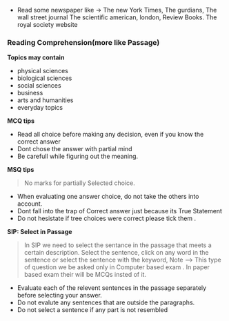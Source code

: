 - Read some newspaper like -> The new York Times, The gurdians, The wall street journal The scientific american, london, Review Books. The royal society website


### Reading Comprehension(more like Passage)

**Topics may contain**
-   physical sciences
-   biological sciences
-   social sciences
-   business
-   arts and humanities
-   everyday topics

**MCQ tips**
- Read all choice before making any decision, even if you know the correct answer
- Dont chose the answer with partial mind
- Be carefull while figuring out the meaning. 

**MSQ tips**
>  No marks for partially Selected choice.
- When evaluating one answer choice, do not take the others into account.
- Dont fall into the trap of Correct answer just because its True Statement
- Do not hesistate if tree choices were correct please tick them .

**SIP: Select in Passage**
> In SIP we need to select the sentance in the passage that meets a certain description. 
> Select the sentence, click on any word in the sentence or select the sentence with the keyword,
> Note --> This type of question we be asked only in Computer based exam . In paper based exam their will be MCQs insted of it.

- Evaluate each of the relevent sentences in the passage separately before selecting your answer.
- Do not evalute any sentences that are outside the paragraphs.
- Do not select a sentence if any part is not resembled